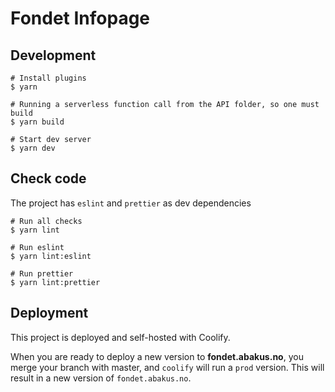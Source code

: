 # Fondet Infopage

## Development

```shell
# Install plugins
$ yarn

# Running a serverless function call from the API folder, so one must build
$ yarn build

# Start dev server
$ yarn dev
```

## Check code

The project has `eslint` and `prettier` as dev dependencies

```shell
# Run all checks
$ yarn lint

# Run eslint
$ yarn lint:eslint

# Run prettier
$ yarn lint:prettier
```

## Deployment

This project is deployed and self-hosted with Coolify.

When you are ready to deploy a new version to **fondet.abakus.no**, you merge your branch with master, and `coolify` will run a `prod` version. This will result in a new version of `fondet.abakus.no`.

